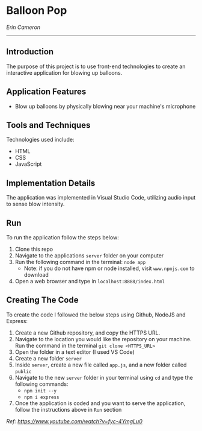 # Balloon Pop

*Erin Cameron*

---

## Introduction
The purpose of this project is to use front-end technologies to create an interactive application for blowing up balloons. 

## Application Features
* Blow up balloons by physically blowing near your machine's microphone

## Tools and Techniques
Technologies used include:
* HTML
* CSS
* JavaScript

## Implementation Details
The application was implemented in Visual Studio Code, utilizing audio input to sense blow intensity.

## Run
To run the application follow the steps below:
1. Clone this repo
2. Navigate to the applications `server` folder on your computer
3. Run the following command in the terminal: `node app`
    * Note: if you do not have npm or node installed, visit `www.npmjs.com` to download
4. Open a web browser and type in `localhost:8888/index.html`


## Creating The Code
To create the code I followed the below steps using Github, NodeJS and Express:
1. Create a new Github repository, and copy the HTTPS URL.
2. Navigate to the location you would like the repository on your machine. Run the command in the terminal `git clone <HTTPS_URL>`
3. Open the folder in a text editor (I used VS Code)
4. Create a new folder `server`
5. Inside `server`, create a new file called `app.js`, and a new folder called `public`
6. Navigate to the new `server` folder in your terminal using `cd` and type the following commands:
    * `npm init --y`
    * `npm i express`
7. Once the application is coded and you want to serve the application, follow the instructions above in `Run` section

*Ref: https://www.youtube.com/watch?v=fyc-4YmgLu0*